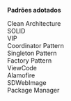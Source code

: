 <b>Padrões adotados</b>

Clean Architecture<br/>
SOLID<br/>
VIP<br/>
Coordinator Pattern<br/>
Singleton Pattern<br/>
Factory Pattern<br/>
ViewCode<br/>
Alamofire<br/>
SDWebImage<br/>
Package Manager<br/>
